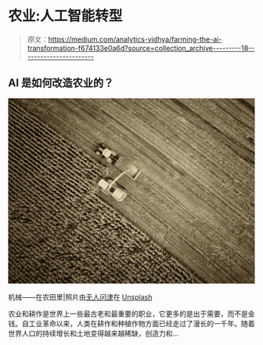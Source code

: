 # 农业:人工智能转型

> 原文：<https://medium.com/analytics-vidhya/farming-the-ai-transformation-f674133e0a6d?source=collection_archive---------18----------------------->

## AI 是如何改造农业的？

![](img/3052d7b370e46376501129d29b37aefc.png)

机械——在农田里|照片由[无人问津](https://unsplash.com/@no_one_cares?utm_source=medium&utm_medium=referral)在 [Unsplash](https://unsplash.com?utm_source=medium&utm_medium=referral)

农业和耕作是世界上一些最古老和最重要的职业，它更多的是出于需要，而不是金钱。自工业革命以来，人类在耕作和种植作物方面已经走过了漫长的一千年。随着世界人口的持续增长和土地变得越来越稀缺，创造力和…
